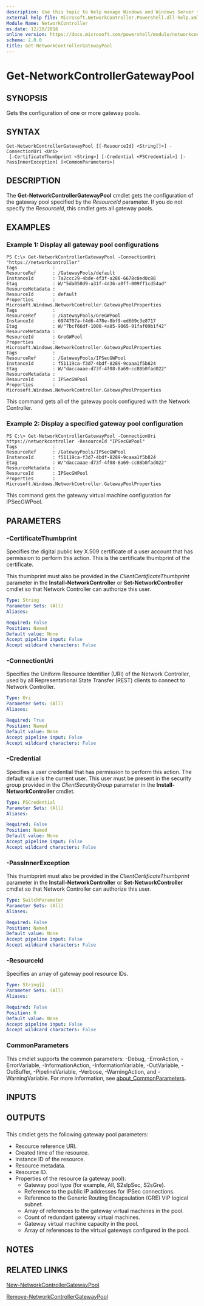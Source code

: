 ```yaml
---
description: Use this topic to help manage Windows and Windows Server technologies with Windows PowerShell.
external help file: Microsoft.NetworkController.Powershell.dll-help.xml
Module Name: NetworkController
ms.date: 12/20/2016
online version: https://docs.microsoft.com/powershell/module/networkcontroller/get-networkcontrollergatewaypool?view=windowsserver2022-ps&wt.mc_id=ps-gethelp
schema: 2.0.0
title: Get-NetworkControllerGatewayPool
---
```


# Get-NetworkControllerGatewayPool

## SYNOPSIS
Gets the configuration of one or more gateway pools.

## SYNTAX

```
Get-NetworkControllerGatewayPool [[-ResourceId] <String[]>] -ConnectionUri <Uri>
 [-CertificateThumbprint <String>] [-Credential <PSCredential>] [-PassInnerException] [<CommonParameters>]
```

## DESCRIPTION
The **Get-NetworkControllerGatewayPool** cmdlet gets the configuration of the gateway pool specified by the *ResourceId* parameter.
If you do not specify the *ResourceId*, this cmdlet gets all gateway pools.

## EXAMPLES

### Example 1: Display all gateway pool configurations
```
PS C:\> Get-NetworkControllerGatewayPool -ConnectionUri "https://networkcontroller"
Tags             : 
ResourceRef      : /GatewayPools/default
InstanceId       : 7a2ccc29-4bde-4f3f-a286-6678c0ed0c88
Etag             : W/"5da050d9-a31f-4d36-a0ff-009ff1cd54ad"
ResourceMetadata : 
ResourceId       : default
Properties       : Microsoft.Windows.NetworkController.GatewayPoolProperties
Tags             : 
ResourceRef      : /GatewayPools/GreGWPool
InstanceId       : 6974707a-f4d6-478e-8bf9-ed669c3e8717
Etag             : W/"7bcf66df-1000-4a85-9065-91faf09b1f42"
ResourceMetadata : 
ResourceId       : GreGWPool
Properties       : Microsoft.Windows.NetworkController.GatewayPoolProperties
Tags             : 
ResourceRef      : /GatewayPools/IPSecGWPool
InstanceId       : f51119ca-f3d7-4bdf-8289-9caaa1f5b824
Etag             : W/"daccaaae-d73f-4f08-8a69-cc88b0fad022"
ResourceMetadata : 
ResourceId       : IPSecGWPool
Properties       : Microsoft.Windows.NetworkController.GatewayPoolProperties
```

This command gets all of the gateway pools configured with the Network Controller.

### Example 2: Display a specified gateway pool configuration
```
PS C:\> Get-NetworkControllerGatewayPool -ConnectionUri https://networkcontroller -ResourceId "IPSecGWPool"
Tags             : 
ResourceRef      : /GatewayPools/IPSecGWPool
InstanceId       : f51119ca-f3d7-4bdf-8289-9caaa1f5b824
Etag             : W/"daccaaae-d73f-4f08-8a69-cc88b0fad022"
ResourceMetadata : 
ResourceId       : IPSecGWPool
Properties       : Microsoft.Windows.NetworkController.GatewayPoolProperties
```

This command gets the gateway virtual machine configuration for IPSecGWPool.

## PARAMETERS

### -CertificateThumbprint
Specifies the digital public key X.509 certificate of a user account that has permission to perform this action.
This is the certificate thumbprint of the certificate.

This thumbprint must also be provided in the *ClientCertificateThumbprint* parameter in the **Install-NetworkController** or **Set-NetworkController** cmdlet so that Network Controller can authorize this user.

```yaml
Type: String
Parameter Sets: (All)
Aliases: 

Required: False
Position: Named
Default value: None
Accept pipeline input: False
Accept wildcard characters: False
```

### -ConnectionUri
Specifies the Uniform Resource Identifier (URI) of the Network Controller, used by all Representational State Transfer (REST) clients to connect to Network Controller.

```yaml
Type: Uri
Parameter Sets: (All)
Aliases: 

Required: True
Position: Named
Default value: None
Accept pipeline input: False
Accept wildcard characters: False
```

### -Credential
Specifies a user credential that has permission to perform this action.
The default value is the current user.
This user must be present in the security group provided in the *ClientSecurityGroup* parameter in the **Install-NetworkController** cmdlet.

```yaml
Type: PSCredential
Parameter Sets: (All)
Aliases: 

Required: False
Position: Named
Default value: None
Accept pipeline input: False
Accept wildcard characters: False
```

### -PassInnerException
This thumbprint must also be provided in the *ClientCertificateThumbprint* parameter in the **Install-NetworkController** or **Set-NetworkController** cmdlet so that Network Controller can authorize this user.

```yaml
Type: SwitchParameter
Parameter Sets: (All)
Aliases: 

Required: False
Position: Named
Default value: None
Accept pipeline input: False
Accept wildcard characters: False
```

### -ResourceId
Specifies an array of gateway pool resource IDs.

```yaml
Type: String[]
Parameter Sets: (All)
Aliases: 

Required: False
Position: 0
Default value: None
Accept pipeline input: False
Accept wildcard characters: False
```

### CommonParameters
This cmdlet supports the common parameters: -Debug, -ErrorAction, -ErrorVariable, -InformationAction, -InformationVariable, -OutVariable, -OutBuffer, -PipelineVariable, -Verbose, -WarningAction, and -WarningVariable. For more information, see [about_CommonParameters](https://go.microsoft.com/fwlink/?LinkID=113216).

## INPUTS

## OUTPUTS

###  
This cmdlet gets the following gateway pool parameters: 

- Resource reference URI.
- Created time of the resource.
- Instance ID of the resource.
- Resource metadata.
- Resource ID.
- Properties of the resource (a gateway pool): 
  - Gateway pool type (for example, All, S2sIpSec, S2sGre). 
  - Reference to the public IP addresses for IPSec connections.
  - Reference to the Generic Routing Encapsulation (GRE) VIP logical subnet. 
  - Array of references to the gateway virtual machines in the pool.
  - Count of redundant gateway virtual machines.
  - Gateway virtual machine capacity in the pool.
  - Array of references to the virtual gateways configured in the pool.

## NOTES

## RELATED LINKS

[New-NetworkControllerGatewayPool](./New-NetworkControllerGatewayPool.md)

[Remove-NetworkControllerGatewayPool](./Remove-NetworkControllerGatewayPool.md)

